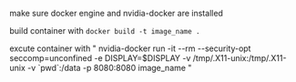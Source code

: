 make sure docker engine and nvidia-docker are installed

build container with `docker build -t image_name .`

excute container with " nvidia-docker run -it --rm --security-opt seccomp=unconfined -e DISPLAY=$DISPLAY -v /tmp/.X11-unix:/tmp/.X11-unix -v \`pwd\`:/data -p 8080:8080 image_name "
